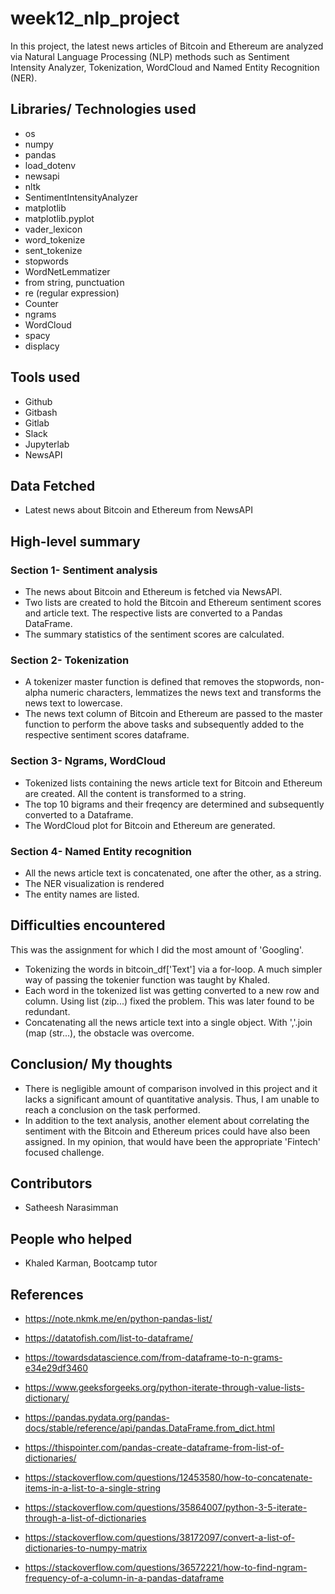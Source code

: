 # week12_nlp_project
In this project, the latest news articles of Bitcoin and Ethereum are analyzed via Natural Language Processing (NLP) methods such as Sentiment Intensity Analyzer, Tokenization, WordCloud and Named Entity Recognition (NER).

## Libraries/ Technologies used
- os
- numpy
- pandas
- load_dotenv
- newsapi
- nltk
- SentimentIntensityAnalyzer
- matplotlib
- matplotlib.pyplot
- vader_lexicon
- word_tokenize
- sent_tokenize
- stopwords
- WordNetLemmatizer
- from string, punctuation
- re (regular expression)
- Counter
- ngrams
- WordCloud
- spacy
- displacy

## Tools used
- Github
- Gitbash
- Gitlab
- Slack
- Jupyterlab
- NewsAPI

## Data Fetched
- Latest news about Bitcoin and Ethereum from NewsAPI

## High-level summary
### Section 1- Sentiment analysis
- The news about Bitcoin and Ethereum is fetched via NewsAPI.
- Two lists are created to hold the Bitcoin and Ethereum sentiment scores and article text. The respective lists are converted to a Pandas DataFrame.
- The summary statistics of the sentiment scores are calculated.

### Section 2- Tokenization
- A tokenizer master function is defined that removes the stopwords, non- alpha numeric characters, lemmatizes the news text and transforms the news text to lowercase.
- The news text column of Bitcoin and Ethereum are passed to the master function to perform the above tasks and subsequently added to the respective sentiment scores dataframe.

### Section 3- Ngrams, WordCloud
- Tokenized lists containing the news article text for Bitcoin and Ethereum are created. All the content is transformed to a string.
- The top 10 bigrams and their freqency are determined and subsequently converted to a Dataframe.
- The WordCloud plot for Bitcoin and Ethereum are generated.

### Section 4- Named Entity recognition
- All the news article text is concatenated, one after the other, as a string.
- The NER visualization is rendered
- The entity names are listed.

## Difficulties encountered
This was the assignment for which I did the most amount of 'Googling'.
- Tokenizing the words in bitcoin_df['Text'] via a for-loop. A much simpler way of passing the tokenier function was taught by Khaled.
- Each word in the tokenized list was getting converted to a new row and column. Using list (zip...) fixed the problem. This was later found to be redundant.
- Concatenating all the news article text into a single object. With ','.join (map (str...), the obstacle was overcome.

## Conclusion/ My thoughts
- There is negligible amount of comparison involved in this project and it lacks a significant amount of quantitative analysis. Thus, I am unable to reach a conclusion on the task performed.
- In addition to the text analysis, another element about correlating the sentiment with the Bitcoin and Ethereum prices could have also been assigned. In my opinion, that would have been the appropriate 'Fintech' focused challenge.

## Contributors
- Satheesh Narasimman

## People who helped
- Khaled Karman, Bootcamp tutor

## References
- https://note.nkmk.me/en/python-pandas-list/

- https://datatofish.com/list-to-dataframe/

- https://towardsdatascience.com/from-dataframe-to-n-grams-e34e29df3460

- https://www.geeksforgeeks.org/python-iterate-through-value-lists-dictionary/

- https://pandas.pydata.org/pandas-docs/stable/reference/api/pandas.DataFrame.from_dict.html

- https://thispointer.com/pandas-create-dataframe-from-list-of-dictionaries/

- https://stackoverflow.com/questions/12453580/how-to-concatenate-items-in-a-list-to-a-single-string

- https://stackoverflow.com/questions/35864007/python-3-5-iterate-through-a-list-of-dictionaries

- https://stackoverflow.com/questions/38172097/convert-a-list-of-dictionaries-to-numpy-matrix

- https://stackoverflow.com/questions/36572221/how-to-find-ngram-frequency-of-a-column-in-a-pandas-dataframe